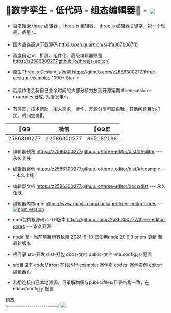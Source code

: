 # 🍃数字孪生 - 低代码 - 组态编辑器🍁 - <img src="https://visitor-badge.laobi.icu/badge?page_id=three_editor" >

- 百度搜索 three 编辑器 、three.js 编辑器、 three js 编辑器关键字，第一个就是，点星⭐。

- 国内直连高速下载源码 https://pan.quark.cn/s/4fa387b067fb

- 高度自定义、扩展、组件化、高级编辑器预览 https://z2586300277.github.io/threejs-editor/ 

- 原生Three.js Cesium.js 案例 https://github.com/z2586300277/three-cesium-examples 1000+ Star ⭐

- 后续作者会将自己业余时间的大部分精力放到开源案例 three-cesium-examples 仓库, 为爱发电⚡。

- 有兼职，技术帮助，招人需求，合作，开源分享可联系我，其他问题且勿打扰，时间宝贵🍉。

 🐧QQ        |  微信        |  🐧QQ群         
:------------:|:---------:|:-----------:
2586300277 | z2586300277  |  865182188  

- 编辑器预览 https://z2586300277.github.io/three-editor/dist/#/editor --- 永久上线

- 编辑器案例 https://z2586300277.github.io/three-editor/dist/#/example --- 永久上线

- 编辑器文档 https://z2586300277.github.io/three-editor/docs/dist --- 永久在线

- 编辑器内核npm https://www.npmjs.com/package/three-editor-cores --- [![npm version](https://badge.fury.io/js/three-editor-cores.svg?type=Date)](https://www.npmjs.com/package/three-editor-cores) 

- npm包内核源码v1.0.0版本 https://github.com/z2586300277/three-editor-cores --- 永久开源

- node 18+ 当前项目所有依赖 2024-9-10 已使用node 20.9.0 pnpm 更新 至 最新版本

- 根目录 src-开发 dist-打包 docs-文档 public-文件 vite.config.js-配置

- src目录下 codeMirror: 在线运行 example: 案例页 codes: 案例实例 editor: 编辑器页

- 若想连接自己本地资源，目录解构需与public/files/目录结构一致，在editor/config.js配置

预览             
:-------------------------:
[![](https://z2586300277.github.io/three-editor/dist/home.png)](https://z2586300277.github.io/three-editor/dist)


